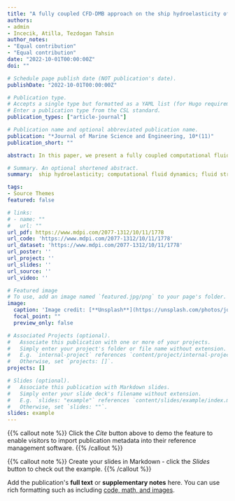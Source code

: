 ```yaml
---
title: "A fully coupled CFD-DMB approach on the ship hydroelasticity of a containership in extreme wave conditions"
authors:
- admin
- Incecik, Atilla, Tezdogan Tahsin
author_notes:
- "Equal contribution"
- "Equal contribution"
date: "2022-10-01T00:00:00Z"
doi: ""

# Schedule page publish date (NOT publication's date).
publishDate: "2022-10-01T00:00:00Z"

# Publication type.
# Accepts a single type but formatted as a YAML list (for Hugo requirements).
# Enter a publication type from the CSL standard.
publication_types: ["article-journal"]

# Publication name and optional abbreviated publication name.
publication: "*Journal of Marine Science and Engineering, 10*(11)"
publication_short: ""

abstract: In this paper, we present a fully coupled computational fluid dynamic (CFD) and discrete module beam (DMB) method for the numerical prediction of nonlinear hydroelastic responses of a ship advancing in regular and focused wave conditions. A two-way data communication scheme is applied between two solvers, whereby the external fluid pressure exported from the CFD simulation is used to derive the structural responses in the DMB solver, and the structural deformations are fed back into the CFD solver to deform the mesh. We first conduct a series of verification and validation studies by using the present CFD–DMB method to investigate the global ship motion, vertical bending moments (VBMs), and green water phenomenon of the ship in different regular wave conditions. The numerical results agreed favourably with the CFD–FEA model and experimental measurements. Then, the extreme ship motions are studied in focused wave conditions to represent extreme sea conditions that a ship may experience in a real sea state. According to the conclusion drawn from the numerical simulations, it is founded that the focused wave case will lead to the increase of the longitudinal responses of the hull compared to regular wave condition, i.e., the heave, pitch, and total VBMs rise about 25%, 20% and 9%, respectively. In focused wave conditions, intensive ship responses and severe waves cause stronger slamming phenomena. It is found that the instantaneous impact pressure from the focused wave is higher and sharper compared to the regular waves and comes along with the obvious green-water-on-deck phenomena.

# Summary. An optional shortened abstract.
summary:  ship hydroelasticity; computational fluid dynamics; fluid structure interaction; focused wave; longitudinal strength analysis

tags:
- Source Themes
featured: false

# links:
# - name: ""
#   url: ""
url_pdf: https://www.mdpi.com/2077-1312/10/11/1778
url_code: 'https://www.mdpi.com/2077-1312/10/11/1778'
url_dataset: 'https://www.mdpi.com/2077-1312/10/11/1778'
url_poster: ''
url_project: ''
url_slides: ''
url_source: ''
url_video: ''

# Featured image
# To use, add an image named `featured.jpg/png` to your page's folder. 
image:
  caption: 'Image credit: [**Unsplash**](https://unsplash.com/photos/jdD8gXaTZsc)'
  focal_point: ""
  preview_only: false

# Associated Projects (optional).
#   Associate this publication with one or more of your projects.
#   Simply enter your project's folder or file name without extension.
#   E.g. `internal-project` references `content/project/internal-project/index.md`.
#   Otherwise, set `projects: []`.
projects: []

# Slides (optional).
#   Associate this publication with Markdown slides.
#   Simply enter your slide deck's filename without extension.
#   E.g. `slides: "example"` references `content/slides/example/index.md`.
#   Otherwise, set `slides: ""`.
slides: example
---
```


{{% callout note %}}
Click the *Cite* button above to demo the feature to enable visitors to import publication metadata into their reference management software.
{{% /callout %}}

{{% callout note %}}
Create your slides in Markdown - click the *Slides* button to check out the example.
{{% /callout %}}

Add the publication's **full text** or **supplementary notes** here. You can use rich formatting such as including [code, math, and images](https://docs.hugoblox.com/content/writing-markdown-latex/).
